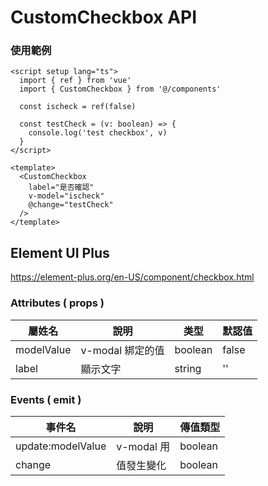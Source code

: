 # CustomCheckbox API
### 使用範例
```vue
<script setup lang="ts">
  import { ref } from 'vue'
  import { CustomCheckbox } from '@/components'

  const ischeck = ref(false)

  const testCheck = (v: boolean) => {
    console.log('test checkbox', v)
  }
</script>

<template>
  <CustomCheckbox
    label="是否確認"
    v-model="ischeck"
    @change="testCheck"
  />
</template>
```
## Element UI Plus
https://element-plus.org/en-US/component/checkbox.html

### Attributes ( props )
| 屬姓名      | 說明             | 类型    | 默認值     |
| ----------- | ---------------- | ------- | --------- |
| modelValue  | v-modal 綁定的值  | boolean | false     |
| label       | 顯示文字          | string  | ''        |

### Events ( emit )
| 事件名            | 說明         | 傳值類型  |
| ----------------- | ------------ | -------- |
| update:modelValue |  v-modal 用  | boolean  |
| change            | 值發生變化    | boolean  |
